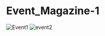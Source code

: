 # Event_Magazine-1
![Event1](https://user-images.githubusercontent.com/61361419/208239322-baf81e33-05fe-47c7-af4e-0f83bd4c4329.png)
![event2](https://user-images.githubusercontent.com/61361419/208239384-18136e6a-13c7-457b-b86f-c4872f1a81c7.png)
